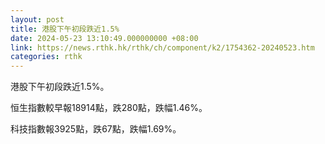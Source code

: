 ```yaml
---
layout: post
title: 港股下午初段跌近1.5%
date: 2024-05-23 13:10:49.000000000 +08:00
link: https://news.rthk.hk/rthk/ch/component/k2/1754362-20240523.htm
categories: rthk
---
```


港股下午初段跌近1.5%。

恒生指數較早報18914點，跌280點，跌幅1.46%。

科技指數報3925點，跌67點，跌幅1.69%。
